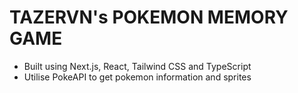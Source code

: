 # TAZERVN's POKEMON MEMORY GAME
- Built using Next.js, React, Tailwind CSS and TypeScript
- Utilise PokeAPI to get pokemon information and sprites
